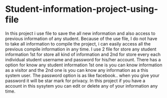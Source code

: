 # Student-information-project-using-file

In this project i use file to save the all new information and also access to previous information of any student. Because of the use file, I do not have to take all information to compile the project, i can easily access all the previous compile information in any time. I use 2 file for store any student information 1st for store all kind of information and 2nd for store every each individual student username and password for his/her account. There has a option for know any student information 1st one is you can know information as a visitor and the 2nd one is you can know any information as a this system user. The password option is as like facebook.. when you give your password it will be star mark for privacy. In this project if you have a account in this sysytem you can edit or delete any of your information any time.

